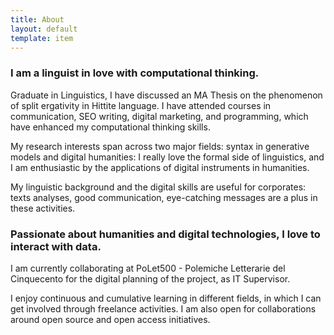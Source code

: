 ```yaml
---
title: About
layout: default
template: item
---
```


### I am a linguist in love with computational thinking.

Graduate in Linguistics, I have discussed an MA Thesis on the phenomenon of split ergativity in Hittite language. I have attended courses in communication, SEO writing, digital marketing, and programming, which have enhanced my computational thinking skills.

My research interests span across two major fields: syntax in generative models and digital humanities: I really love the formal side of linguistics, and I am enthusiastic by the applications of digital instruments in humanities.

My linguistic background and the digital skills are useful for corporates: texts analyses, good communication, eye-catching messages are a plus in these activities.

### Passionate about humanities and digital technologies, I love to interact with data.

I am currently collaborating at PoLet500 - Polemiche Letterarie del Cinquecento for the digital planning of the project, as IT Supervisor.

I enjoy continuous and cumulative learning in different fields, in which I can get involved through freelance activities. I am also open for collaborations around open source and open access initiatives.
